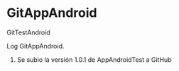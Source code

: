 # GitAppAndroid
GitTestAndroid

Log GitAppAndroid.

1. Se subio la versión 1.0.1 de AppAndroidTest a GitHub
